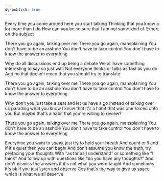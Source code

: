 ```yaml
---
dg-publish: true
---
```

Every time you come around here you start talking
Thinking that you know a lot more than I do
How can you be so sure that I am not some kind of
Expert on the subject

There you go again, talking over me
There you go again, mansplaining
You don't have to be an asshole
You don't have to take control
You don't have to know the answer to everything

Why do all discussions end up being a debate
We all have something interesting to say so just wait
Not everyone thinks or talks as fast as you do
And no that doesn't mean that you should try to translate

There you go again, talking over me
There you go again, mansplaining
You don't have to be an asshole
You don't have to take control
You don't have to know the answer to everything

Why don't you just take a seat and let us have a go
Instead of talking over us parading what you know
I know that it's a habit that was one forced onto you
But maybe that's a habit that you're willing to review?

There you go again, talking over me
There you go again, mansplaining
You don't have to be an asshole
You don't have to take control
You don't have to know the answer to everything

Everytime you want to speak just try to hold your breath
And count to 5 and if it's quiet then you can begin
And don't assume you know the truth, try prefacing your thoughts
With "as far as I understand" or something like "I think"
And follow up with questions like "do you have any thoughts?"
And don't dismiss the answers if it's not what you were taught
And sometimes it's ok if you just listen and observe
Cos that's the way to give us space which is what we all deserve
